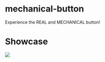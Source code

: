 # mechanical-button
Experience the REAL and MECHANICAL button!
# Showcase
<img src="[./button.gif]"/>
